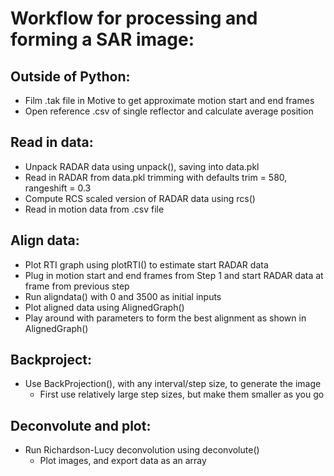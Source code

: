 # Workflow for processing and forming a SAR image: #
  
  ## Outside of Python: ##
  * Film .tak file in Motive to get approximate motion start and end frames
  * Open reference .csv of single reflector and calculate average position
  
  ## Read in data: ##
  * Unpack RADAR data using unpack(), saving into data.pkl
  * Read in RADAR from data.pkl trimming with defaults trim = 580, rangeshift = 0.3
  * Compute RCS scaled version of RADAR data using rcs()
  * Read in motion data from .csv file
  
  ## Align data: ##
  * Plot RTI graph using plotRTI() to estimate start RADAR data
  * Plug in motion start and end frames from Step 1 and start RADAR data at frame from previous step
  * Run aligndata() with 0 and 3500 as initial inputs
  * Plot aligned data using AlignedGraph() 
  * Play around with parameters to form the best alignment as shown in AlignedGraph()
  
  ## Backproject: ##
  * Use BackProjection(), with any interval/step size, to generate the image 
    * First use relatively large step sizes, but make them smaller as you go
    
  ## Deconvolute and plot: ##
  * Run Richardson-Lucy deconvolution using deconvolute()
    * Plot images, and export data as an array
